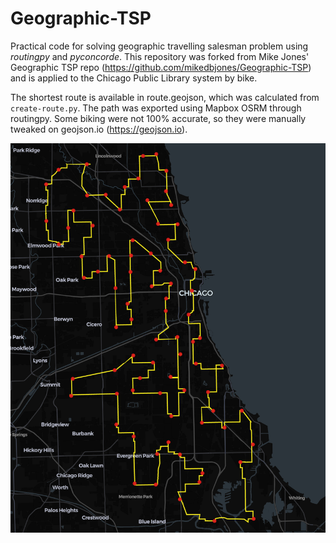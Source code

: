 # Geographic-TSP
Practical code for solving geographic travelling salesman problem using _routingpy_ and _pyconcorde_. This repository was forked from Mike Jones' Geographic TSP repo (https://github.com/mikedbjones/Geographic-TSP) and is applied to the Chicago Public Library system by bike.

The shortest route is available in route.geojson, which was calculated from ```create-route.py```. The path was exported using Mapbox OSRM through routingpy. Some biking were not 100% accurate, so they were manually tweaked on geojson.io (https://geojson.io).

![Solution](https://github.com/vivrao9/biking-to-every-chicago-public-library/blob/master/solution.png)
